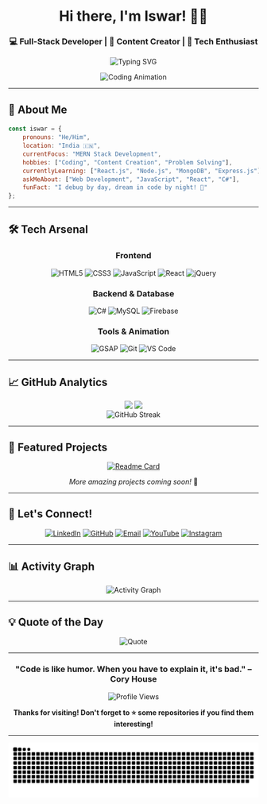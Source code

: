 <div align="center">

# Hi there, I'm Iswar! 👋✨

### 💻 Full-Stack Developer | 🎥 Content Creator | 🚀 Tech Enthusiast

<p>
  <img src="https://readme-typing-svg.herokuapp.com?font=Fira+Code&size=22&duration=3000&pause=1000&color=00D9FF&center=true&vCenter=true&width=435&lines=Building+amazing+web+experiences;Learning+MERN+stack+daily;Coding+with+passion!" alt="Typing SVG" />
</p>

<img src="https://orig00.deviantart.net/e295/f/2014/304/4/3/_animated_gif__auriel_cat_sees_and_knows_all__by_miisu-d84rvtf.png" width="350" alt="Coding Animation">

</div>

---

## 🎯 About Me

```javascript
const iswar = {
    pronouns: "He/Him",
    location: "India 🇮🇳",
    currentFocus: "MERN Stack Development",
    hobbies: ["Coding", "Content Creation", "Problem Solving"],
    currentlyLearning: ["React.js", "Node.js", "MongoDB", "Express.js"],
    askMeAbout: ["Web Development", "JavaScript", "React", "C#"],
    funFact: "I debug by day, dream in code by night! 🌙"
};
```

---

## 🛠️ Tech Arsenal

<div align="center">

### Frontend
![HTML5](https://img.shields.io/badge/HTML5-E34F26?style=for-the-badge&logo=html5&logoColor=white)
![CSS3](https://img.shields.io/badge/CSS3-1572B6?style=for-the-badge&logo=css3&logoColor=white)
![JavaScript](https://img.shields.io/badge/JavaScript-F7DF1E?style=for-the-badge&logo=javascript&logoColor=black)
![React](https://img.shields.io/badge/React-20232A?style=for-the-badge&logo=react&logoColor=61DAFB)
![jQuery](https://img.shields.io/badge/jQuery-0769AD?style=for-the-badge&logo=jquery&logoColor=white)

### Backend & Database
![C#](https://img.shields.io/badge/C%23-239120?style=for-the-badge&logo=c-sharp&logoColor=white)
![MySQL](https://img.shields.io/badge/MySQL-005C84?style=for-the-badge&logo=mysql&logoColor=white)
![Firebase](https://img.shields.io/badge/Firebase-FFCA28?style=for-the-badge&logo=firebase&logoColor=black)

### Tools & Animation
![GSAP](https://img.shields.io/badge/GSAP-88CE02?style=for-the-badge&logo=greensock&logoColor=black)
![Git](https://img.shields.io/badge/Git-F05032?style=for-the-badge&logo=git&logoColor=white)
![VS Code](https://img.shields.io/badge/VS_Code-007ACC?style=for-the-badge&logo=visual-studio-code&logoColor=white)

</div>

---

## 📈 GitHub Analytics

<div align="center">
  <img height="180em" src="https://github-readme-stats.vercel.app/api?username=IswarReddy&show_icons=true&theme=tokyonight&include_all_commits=true&count_private=true&hide_border=true&bg_color=0D1117&title_color=00D9FF&icon_color=00D9FF&text_color=FFFFFF"/>
  <img height="180em" src="https://github-readme-stats.vercel.app/api/top-langs/?username=IswarReddy&layout=compact&theme=tokyonight&hide_border=true&bg_color=0D1117&title_color=00D9FF&text_color=FFFFFF"/>
</div>

<div align="center">
  <img src="https://github-readme-streak-stats.herokuapp.com/?user=IswarReddy&theme=tokyonight&hide_border=true&background=0D1117&stroke=00D9FF&ring=00D9FF&fire=00D9FF&currStreakLabel=00D9FF" alt="GitHub Streak" />
</div>

---

## 🌟 Featured Projects

<div align="center">

[![Readme Card](https://github-readme-stats.vercel.app/api/pin/?username=IswarReddy&repo=your-project-name&theme=tokyonight&hide_border=true&bg_color=0D1117&title_color=00D9FF&text_color=FFFFFF)](https://github.com/IswarReddy/your-project-name)

*More amazing projects coming soon!* 🚀

</div>

---

## 🤝 Let's Connect!

<div align="center">

[![LinkedIn](https://img.shields.io/badge/LinkedIn-0077B5?style=for-the-badge&logo=linkedin&logoColor=white)](https://linkedin.com/in/your-profile)
[![GitHub](https://img.shields.io/badge/GitHub-100000?style=for-the-badge&logo=github&logoColor=white)](https://github.com/IswarReddy)
[![Email](https://img.shields.io/badge/Email-D14836?style=for-the-badge&logo=gmail&logoColor=white)](mailto:iswarreddy980@gmail.com)
[![YouTube](https://img.shields.io/badge/YouTube-FF0000?style=for-the-badge&logo=youtube&logoColor=white)](https://youtube.com/your-channel)
[![Instagram](https://img.shields.io/badge/Instagram-E4405F?style=for-the-badge&logo=instagram&logoColor=white)](https://instagram.com/your-profile)

</div>

---

## 📊 Activity Graph

<div align="center">
  <img src="https://github-readme-activity-graph.vercel.app/graph?username=IswarReddy&theme=tokyo-night&hide_border=true&bg_color=0D1117&color=00D9FF&line=00D9FF&point=FFFFFF" alt="Activity Graph" />
</div>

---

## 💡 Quote of the Day

<div align="center">
  <img src="https://quotes-github-readme.vercel.app/api?type=horizontal&theme=tokyonight&bg_color=0D1117&border=true&border_color=00D9FF" alt="Quote" />
</div>

---

<div align="center">

### "Code is like humor. When you have to explain it, it's bad." – Cory House

<img src="https://komarev.com/ghpvc/?username=IswarReddy&label=Profile%20Views&color=0e75b6&style=flat" alt="Profile Views" />

**Thanks for visiting! Don't forget to ⭐ some repositories if you find them interesting!**

</div>

---

<div align="center">
  <img src="https://raw.githubusercontent.com/platane/snk/output/github-contribution-grid-snake-dark.svg" alt="Snake animation" />
</div>
